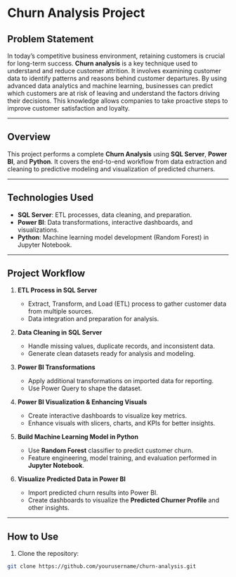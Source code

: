 # Churn Analysis Project

## Problem Statement
In today’s competitive business environment, retaining customers is crucial for long-term success. **Churn analysis** is a key technique used to understand and reduce customer attrition. It involves examining customer data to identify patterns and reasons behind customer departures. By using advanced data analytics and machine learning, businesses can predict which customers are at risk of leaving and understand the factors driving their decisions. This knowledge allows companies to take proactive steps to improve customer satisfaction and loyalty.

---

## Overview
This project performs a complete **Churn Analysis** using **SQL Server**, **Power BI**, and **Python**. It covers the end-to-end workflow from data extraction and cleaning to predictive modeling and visualization of predicted churners.

---

## Technologies Used
- **SQL Server**: ETL processes, data cleaning, and preparation.
- **Power BI**: Data transformations, interactive dashboards, and visualizations.
- **Python**: Machine learning model development (Random Forest) in Jupyter Notebook.

---

## Project Workflow

1. **ETL Process in SQL Server**
   - Extract, Transform, and Load (ETL) process to gather customer data from multiple sources.
   - Data integration and preparation for analysis.

2. **Data Cleaning in SQL Server**
   - Handle missing values, duplicate records, and inconsistent data.
   - Generate clean datasets ready for analysis and modeling.

3. **Power BI Transformations**
   - Apply additional transformations on imported data for reporting.
   - Use Power Query to shape the dataset.

4. **Power BI Visualization & Enhancing Visuals**
   - Create interactive dashboards to visualize key metrics.
   - Enhance visuals with slicers, charts, and KPIs for better insights.

5. **Build Machine Learning Model in Python**
   - Use **Random Forest** classifier to predict customer churn.
   - Feature engineering, model training, and evaluation performed in **Jupyter Notebook**.

6. **Visualize Predicted Data in Power BI**
   - Import predicted churn results into Power BI.
   - Create dashboards to visualize the **Predicted Churner Profile** and other insights.

---

## How to Use
1. Clone the repository:

```bash
git clone https://github.com/yourusername/churn-analysis.git
